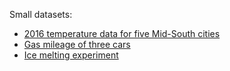 Small datasets:

- [2016 temperature data for five Mid-South cities](weather)
- [Gas mileage of three cars](mileage)
- [Ice melting experiment](melting)